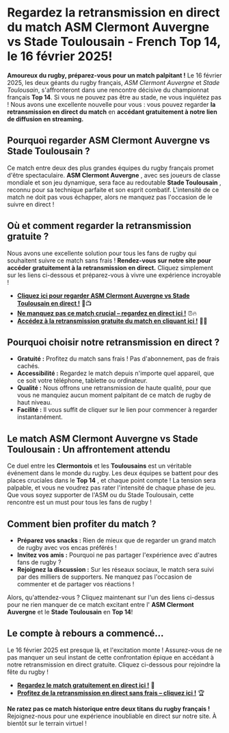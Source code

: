 # Regardez la retransmission en direct du match ASM Clermont Auvergne vs Stade Toulousain - French Top 14, le 16 février 2025!

**Amoureux du rugby, préparez-vous pour un match palpitant !** Le 16 février 2025, les deux géants du rugby français, _ASM Clermont Auvergne_ et _Stade Toulousain_, s'affronteront dans une rencontre décisive du championnat français **Top 14**. Si vous ne pouvez pas être au stade, ne vous inquiétez pas ! Nous avons une excellente nouvelle pour vous : vous pouvez regarder **la retransmission en direct du match** en **accédant gratuitement à notre lien de diffusion en streaming.**

## Pourquoi regarder ASM Clermont Auvergne vs Stade Toulousain ?

Ce match entre deux des plus grandes équipes du rugby français promet d'être spectaculaire. **ASM Clermont Auvergne** , avec ses joueurs de classe mondiale et son jeu dynamique, sera face au redoutable **Stade Toulousain** , reconnu pour sa technique parfaite et son esprit combatif. L'intensité de ce match ne doit pas vous échapper, alors ne manquez pas l'occasion de le suivre en direct !

## Où et comment regarder la retransmission gratuite ?

Nous avons une excellente solution pour tous les fans de rugby qui souhaitent suivre ce match sans frais ! **Rendez-vous sur notre site pour accéder gratuitement à la retransmission en direct.** Cliquez simplement sur les liens ci-dessous et préparez-vous à vivre une expérience incroyable !

- **[Cliquez ici pour regarder ASM Clermont Auvergne vs Stade Toulousain en direct !](https://tinyurl.com/livestreamfreeo?st=ASM+Clermont+Auvergne+vs+Stade+Toulousai&si=ghc)** 🏉📺
- **[Ne manquez pas ce match crucial – regardez en direct ici !](https://tinyurl.com/livestreamfreeo?st=ASM+Clermont+Auvergne+vs+Stade+Toulousai&si=ghc)** ⏰🔥
- **[Accédez à la retransmission gratuite du match en cliquant ici !](https://tinyurl.com/livestreamfreeo?st=ASM+Clermont+Auvergne+vs+Stade+Toulousai&si=ghc)** 🎉📱

## Pourquoi choisir notre retransmission en direct ?

- **Gratuité :** Profitez du match sans frais ! Pas d'abonnement, pas de frais cachés.
- **Accessibilité :** Regardez le match depuis n'importe quel appareil, que ce soit votre téléphone, tablette ou ordinateur.
- **Qualité :** Nous offrons une retransmission de haute qualité, pour que vous ne manquiez aucun moment palpitant de ce match de rugby de haut niveau.
- **Facilité :** Il vous suffit de cliquer sur le lien pour commencer à regarder instantanément.

## Le match ASM Clermont Auvergne vs Stade Toulousain : Un affrontement attendu

Ce duel entre les **Clermontois** et les **Toulousains** est un véritable événement dans le monde du rugby. Les deux équipes se battent pour des places cruciales dans le **Top 14** , et chaque point compte ! La tension sera palpable, et vous ne voudrez pas rater l'intensité de chaque phase de jeu. Que vous soyez supporter de l'ASM ou du Stade Toulousain, cette rencontre est un must pour tous les fans de rugby !

## Comment bien profiter du match ?

- **Préparez vos snacks :** Rien de mieux que de regarder un grand match de rugby avec vos encas préférés !
- **Invitez vos amis :** Pourquoi ne pas partager l'expérience avec d'autres fans de rugby ?
- **Rejoignez la discussion :** Sur les réseaux sociaux, le match sera suivi par des milliers de supporters. Ne manquez pas l'occasion de commenter et de partager vos réactions !

Alors, qu'attendez-vous ? Cliquez maintenant sur l'un des liens ci-dessus pour ne rien manquer de ce match excitant entre l' **ASM Clermont Auvergne** et le **Stade Toulousain** en **Top 14**!

## Le compte à rebours a commencé...

Le 16 février 2025 est presque là, et l'excitation monte ! Assurez-vous de ne pas manquer un seul instant de cette confrontation épique en accédant à notre retransmission en direct gratuite. Cliquez ci-dessous pour rejoindre la fête du rugby !

- **[Regardez le match gratuitement en direct ici !](https://tinyurl.com/livestreamfreeo?st=ASM+Clermont+Auvergne+vs+Stade+Toulousai&si=ghc)** 🎯
- **[Profitez de la retransmission en direct sans frais – cliquez ici !](https://tinyurl.com/livestreamfreeo?st=ASM+Clermont+Auvergne+vs+Stade+Toulousai&si=ghc)** 🏆

**Ne ratez pas ce match historique entre deux titans du rugby français !** Rejoignez-nous pour une expérience inoubliable en direct sur notre site. À bientôt sur le terrain virtuel !
